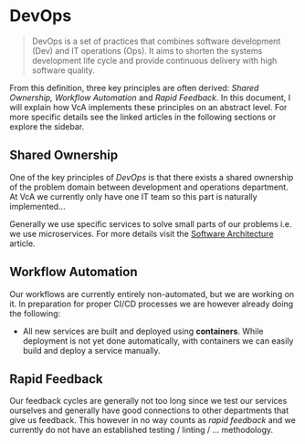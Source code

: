 # DevOps

> DevOps is a set of practices that combines software development (Dev) and IT operations (Ops). 
> It aims to shorten the systems development life cycle and provide continuous delivery with high software quality.

From this definition, three key principles are often derived: *Shared Ownership, Workflow Automation* and *Rapid Feedback*.
In this document, I will explain how VcA implements these principles on an abstract level.
For more specific details see the linked articles in the following sections or explore the sidebar.

## Shared Ownership

One of the key principles of *DevOps* is that there exists a shared ownership of the problem domain between development and operations department.
At VcA we currently only have one IT team so this part is naturally implemented…

Generally we use specific services to solve small parts of our problems i.e. we use microservices.
For more details visit the [Software Architecture](/devops/software_architecture) article.

## Workflow Automation

Our workflows are currently entirely non-automated, but we are working on it.
In preparation for proper CI/CD processes we are however already doing the following:

- All new services are built and deployed using **containers**.
  While deployment is not yet done automatically, with containers we can easily build and deploy a service manually.

## Rapid Feedback

Our feedback cycles are generally not too long since we test our services ourselves and generally have good connections to other departments that give us feedback.
This however in no way counts as *rapid feedback* and we currently do not have an established testing / linting / … methodology.
